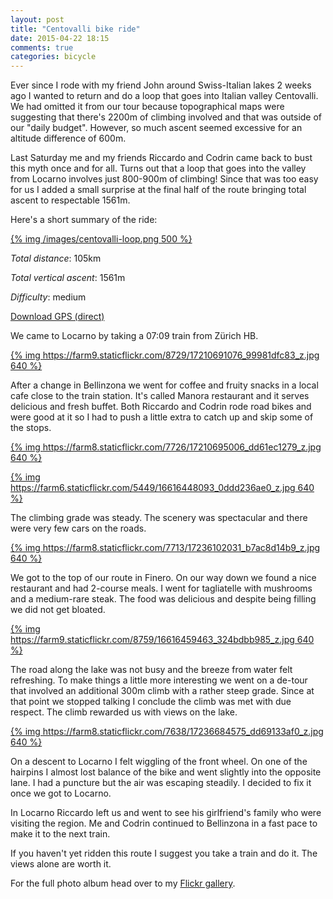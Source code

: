 ```yaml
---
layout: post
title: "Centovalli bike ride"
date: 2015-04-22 18:15
comments: true
categories: bicycle
---
```


Ever since I rode with my friend John around Swiss-Italian lakes 2 weeks ago I wanted to return and do a loop that goes into Italian valley Centovalli. We had omitted it from our tour because topographical maps were suggesting that there's 2200m of climbing involved and that was outside of our "daily budget". However, so much ascent seemed excessive for an altitude difference of 600m.

Last Saturday me and my friends Riccardo and Codrin came back to bust this myth once and for all. Turns out that a loop that goes into the valley from Locarno involves just 800-900m of climbing! Since that was too easy for us I added a small surprise at the final half of the route bringing total ascent to respectable 1561m.

Here's a short summary of the ride:

[{% img /images/centovalli-loop.png 500 %}](/images/centovalli-loop.png)

*Total distance*: 105km

*Total vertical ascent*: 1561m

*Difficulty*: medium

[Download GPS (direct)](/files/centovalli-loop.gpx)

We came to Locarno by taking a 07:09 train from Zürich HB.

[{% img https://farm9.staticflickr.com/8729/17210691076_99981dfc83_z.jpg 640 %}](https://www.flickr.com/photos/tentaclephotos/17210691076)

After a change in Bellinzona we went for coffee and fruity snacks in a local cafe close to the train station. It's called Manora restaurant and it serves delicious and fresh buffet. Both Riccardo and Codrin rode road bikes and were good at it so I had to push a little extra to catch up and skip some of the stops.

[{% img https://farm8.staticflickr.com/7726/17210695006_dd61ec1279_z.jpg 640 %}](https://www.flickr.com/photos/tentaclephotos/17210695006)

[{% img https://farm6.staticflickr.com/5449/16616448093_0ddd236ae0_z.jpg 640 %}](https://www.flickr.com/photos/tentaclephotos/16616448093)

The climbing grade was steady. The scenery was spectacular and there were very few cars on the roads.

[{% img https://farm8.staticflickr.com/7713/17236102031_b7ac8d14b9_z.jpg 640 %}](https://www.flickr.com/photos/tentaclephotos/17236102031)

We got to the top of our route in Finero. On our way down we found a nice restaurant and had 2-course meals. I went for tagliatelle with mushrooms and a medium-rare steak. The food was delicious and despite being filling we did not get bloated.

[{% img https://farm9.staticflickr.com/8759/16616459463_324bdbb985_z.jpg 640 %}](https://www.flickr.com/photos/tentaclephotos/16616459463)

The road along the lake was not busy and the breeze from water felt refreshing. To make things a little more interesting we went on a de-tour that involved an additional 300m climb with a rather steep grade. Since at that point we stopped talking I conclude the climb was met with due respect. The climb rewarded us with views on the lake.

[{% img https://farm8.staticflickr.com/7638/17236684575_dd69133af0_z.jpg 640 %}](https://www.flickr.com/photos/tentaclephotos/17236684575)

On a descent to Locarno I felt wiggling of the front wheel. On one of the hairpins I almost lost balance of the bike and went slightly into the opposite lane. I had a puncture but the air was escaping steadily. I decided to fix it once we got to Locarno.

In Locarno Riccardo left us and went to see his girlfriend's family who were visiting the region. Me and Codrin continued to Bellinzona in a fast pace to make it to the next train.

If you haven't yet ridden this route I suggest you take a train and do it. The views alone are worth it.

For the full photo album head over to my [Flickr gallery](https://www.flickr.com/photos/tentaclephotos/sets/72157649797144653/).